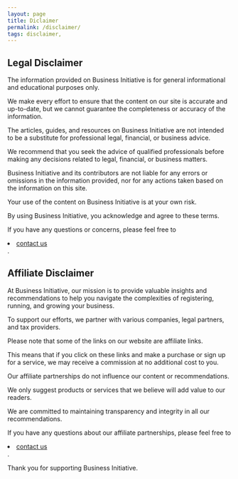 ```yaml
---
layout: page
title: Diclaimer
permalink: /disclaimer/
tags: disclaimer,
---
```


## Legal Disclaimer

The information provided on Business Initiative is for general informational and educational purposes only. 

We make every effort to ensure that the content on our site is accurate and up-to-date, but we cannot guarantee the completeness or accuracy of the information.

The articles, guides, and resources on Business Initiative are not intended to be a substitute for professional legal, financial, or business advice. 

We recommend that you seek the advice of qualified professionals before making any decisions related to legal, financial, or business matters.

Business Initiative and its contributors are not liable for any errors or omissions in the information provided, nor for any actions taken based on the information on this site. 

Your use of the content on Business Initiative is at your own risk.

By using Business Initiative, you acknowledge and agree to these terms. 

If you have any questions or concerns, please feel free to <li><a href="https://www.businessinitiative.org/contact/" target="_blank">contact us</a></li>.

## Affiliate Disclaimer

At Business Initiative, our mission is to provide valuable insights and recommendations to help you navigate the complexities of registering, running, and growing your business. 

To support our efforts, we partner with various companies, legal partners, and tax providers.

Please note that some of the links on our website are affiliate links. 

This means that if you click on these links and make a purchase or sign up for a service, we may receive a commission at no additional cost to you. 

Our affiliate partnerships do not influence our content or recommendations. 

We only suggest products or services that we believe will add value to our readers.

We are committed to maintaining transparency and integrity in all our recommendations. 

If you have any questions about our affiliate partnerships, please feel free to <li><a href="https://www.businessinitiative.org/contact/" target="_blank">contact us</a></li>.

Thank you for supporting Business Initiative.


